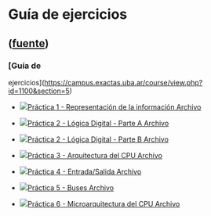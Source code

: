 # Guía de ejercicios
([fuente](https://campus.exactas.uba.ar/course/view.php?id=1100&section=5))
---
### [Guía de
ejercicios](https://campus.exactas.uba.ar/course/view.php?id=1100&section=5)

  - [![ ](https://campus.exactas.uba.ar/theme/image.php/aardvark/core/1524752928/f/pdf-24)Práctica 1 - Representación de la información Archivo](https://campus.exactas.uba.ar/mod/resource/view.php?id=60108)

  - [![ ](https://campus.exactas.uba.ar/theme/image.php/aardvark/core/1524752928/f/pdf-24)Práctica 2 - Lógica Digital - Parte A Archivo](https://campus.exactas.uba.ar/mod/resource/view.php?id=60110)

  - [![ ](https://campus.exactas.uba.ar/theme/image.php/aardvark/core/1524752928/f/pdf-24)Práctica 2 - Lógica Digital - Parte B Archivo](https://campus.exactas.uba.ar/mod/resource/view.php?id=60619)

  - [![ ](https://campus.exactas.uba.ar/theme/image.php/aardvark/core/1524752928/f/pdf-24)Práctica 3 - Arquitectura del CPU Archivo](https://campus.exactas.uba.ar/mod/resource/view.php?id=61253)

  - [![ ](https://campus.exactas.uba.ar/theme/image.php/aardvark/core/1524752928/f/pdf-24)Práctica 4 - Entrada/Salida Archivo](https://campus.exactas.uba.ar/mod/resource/view.php?id=62430)

  - [![ ](https://campus.exactas.uba.ar/theme/image.php/aardvark/core/1524752928/f/pdf-24)Práctica 5 - Buses Archivo](https://campus.exactas.uba.ar/mod/resource/view.php?id=62431)

  - [![ ](https://campus.exactas.uba.ar/theme/image.php/aardvark/core/1524752928/f/pdf-24)Práctica 6 - Microarquitectura del CPU Archivo](https://campus.exactas.uba.ar/mod/resource/view.php?id=63232)


